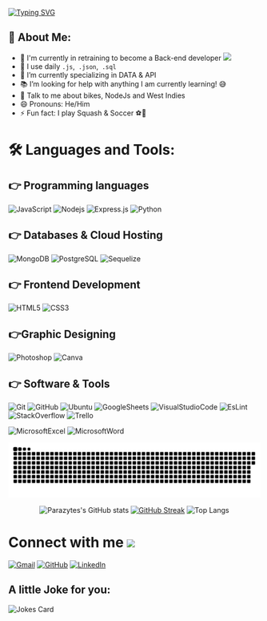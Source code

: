 

[![Typing SVG](https://readme-typing-svg.herokuapp.com?lines=Hey+!+It's+Parazytes+!;I'm+a+Back-End+developer;And+I+Love+Squash+%F0%9F%8E%BE)](https://git.io/typing-svg)

## 🤵 About Me:


- 🏦 I'm currently in retraining to become a Back-end developer 
      <img src="https://media.giphy.com/media/WUlplcMpOCEmTGBtBW/giphy.gif" width="30">
- 🤔 I use daily ```.js```,``` .json```,``` .sql```
- 🌱 I’m currently specializing in DATA & API
- 📚 I’m looking for help with anything I am currently learning! 😅
- 💬 Talk to me about bikes, NodeJs and West Indies
- 😄 Pronouns: He/Him
- ⚡ Fun fact: I play Squash & Soccer ⚽🎾


 # 🛠️ Languages and Tools:


## 👉 Programming languages

![JavaScript](https://img.shields.io/badge/JavaScript-F7DF1E?style=flat-square&logo=javascript&logoColor=black)
![Nodejs](https://img.shields.io/badge/Node.js-43853D?style=flat-square&logo=node.js&logoColor=white)
![Express.js](https://img.shields.io/badge/Express.js-404D59?style=flat-square)
![Python](https://img.shields.io/badge/Python-3776AB?style=flat-square&logo=python&logoColor=white)

## 👉 Databases & Cloud Hosting

![MongoDB](https://img.shields.io/badge/MongoDB-4EA94B?style=flat-square&logo=mongodb&logoColor=white)
![PostgreSQL](https://img.shields.io/badge/PostgreSQL-316192?style=flat-square&logo=postgresql&logoColor=white)
![Sequelize](https://img.shields.io/badge/sequelize-black?style=flat-square&logo=sequelize)


## 👉 Frontend Development

![HTML5](https://img.shields.io/badge/HTML-239120?style=flat-square&logo=html5&logoColor=white)
![CSS3](https://img.shields.io/badge/CSS3-1572B6?style=flat-square&logo=css3&logoColor=white)


## 👉Graphic Designing

![Photoshop](https://img.shields.io/badge/Adobe%20Photoshop-31A8FF?style=flat-square&logoAdobe%20Photoshop)
![Canva](https://img.shields.io/badge/Canva-%2300C4CC.svg?&style=flat-square&logo=Canva)


## 👉 Software & Tools

![Git](https://img.shields.io/badge/-Git-black?style=flat-square&logo=git)
![GitHub](https://img.shields.io/badge/GitHub-100000?style=flat-square&logo=github&logoColor=white)
![Ubuntu](https://img.shields.io/badge/-Ubuntu-black?style=flat-square&logo=ubuntu)
![GoogleSheets](https://img.shields.io/badge/Google%20Sheets%20-%2334A853.svg?logo=google%20sheets&logoColor=white)
![VisualStudioCode](https://img.shields.io/badge/Visual%20Studio%20Code-0078d7.svg?logo=visual-studio-code&logoColor=white)
![EsLint](https://img.shields.io/badge/eslint-3A33D1?style=flat-square&logo=eslint&logoColor=white)
![StackOverflow](https://img.shields.io/badge/-Stack%20Overflow-FE7A16?logo=stack-overflow&logoColor=white)
![Trello](https://img.shields.io/badge/Trello-0052CC?style=flat-square&logo=trello&logoColor=white)

![MicrosoftExcel](https://img.shields.io/badge/Microsoft_Excel-217346?style=flat-square&logo=microsoft-excel&logoColor=white)
![MicrosoftWord](https://img.shields.io/badge/Microsoft_Word-2B579A?style=flat-square&logo=microsoft-word&logoColor=white)

<div align="center">
<img src="./snake.svg" alt="Snake game"/>

![Parazytes's GitHub stats](https://github-readme-stats.vercel.app/api?username=parazytes&show_icons=true&&theme=dracula)
[![GitHub Streak](https://github-readme-streak-stats.herokuapp.com/?user=parazytes)](https://git.io/streak-stats)
![Top Langs](https://github-readme-stats.vercel.app/api/top-langs/?username=parazytes&show_icons=true&&theme=dracula&layout=compact)

</div>

# Connect with me <img src='https://raw.githubusercontent.com/ShahriarShafin/ShahriarShafin/main/Assets/handshake.gif' width="75px">

<a href="mailto:clem.raymond.dev@gmail.com"><img src="https://logospng.org/download/gmail/logo-gmail-2048.png" width="75px" alt="Gmail"/></a>
<a href="https://github.com/Parazytes"><img src="https://github.githubassets.com/images/modules/logos_page/Octocat.png" width="75px" alt="GitHub"/></a>
<a href="https://linkedin.com/in/clémentRaymond"><img src="https://logospng.org/download/linkedin/logo-linkedin-icon-1536.png" width="75px" alt="LinkedIn"/></a>


## A little Joke for you:
<img src="https://readme-jokes.vercel.app/api" alt="Jokes Card" />

